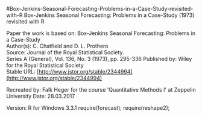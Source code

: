 #Box-Jenkins-Seasonal-Forecasting-Problems-in-a-Case-Study-revisited-with-R
Box-Jenkins Seasonal Forecasting: Problems in a Case-Study (1973) revisited with R

Paper the work is based on:
 Box-Jenkins Seasonal Forecasting: Problems in a Case-Study      
 Author(s): C. Chatfield and D. L. Prothero                      
 Source: Journal of the Royal Statistical Society.               
         Series A (General), Vol. 136, No. 3 (1973), pp. 295-336 
 Published by: Wiley for the Royal Statistical Society           
 Stable URL: [http://www.jstor.org/stable/2344994](http://www.jstor.org/stable/2344994)
                                                              
Recreated by: Falk Heger for the course 'Quantitative Methods I' at Zeppelin University
 Date: 28.03.2017

Version: R for Windows 3.3.1
 require(forecast);
 require(reshape2);